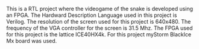 This is a RTL project where the videogame of the snake is developed using an FPGA.
The Hardward Description Language used in this project is Verilog.
The resolution of the screen used for this project is 640x480.
The frequency of the VGA controller for the screen is 31.5 Mhz.
The FPGA used for this project is the lattice ICE40HX4k.
For this project myStorm BlackIce Mx board was used.
